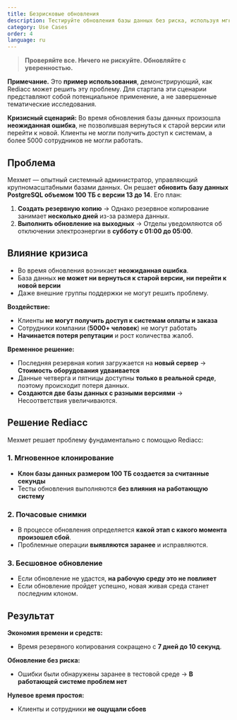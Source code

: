 ```yaml
---
title: Безрисковые обновления
description: Тестируйте обновления базы данных без риска, используя мгновенное клонирование и ежечасные снимки.
category: Use Cases
order: 4
language: ru
---
```


> **Проверяйте все. Ничего не рискуйте. Обновляйте с уверенностью.**

**Примечание.** Это **пример использования**, демонстрирующий, как Rediacc может решить эту проблему. Для стартапа эти сценарии представляют собой потенциальное применение, а не завершенные тематические исследования.

**Кризисный сценарий:** Во время обновления базы данных произошла **неожиданная ошибка**, не позволившая вернуться к старой версии или перейти к новой. Клиенты не могли получить доступ к системам, а более 5000 сотрудников не могли работать.

## Проблема

Мехмет — опытный системный администратор, управляющий крупномасштабными базами данных. Он решает **обновить базу данных PostgreSQL объемом 100 ТБ с версии 13 до 14**. Его план:

1. **Создать резервную копию** → Однако резервное копирование занимает **несколько дней** из-за размера данных. 
2. **Выполнить обновление на выходных** → Отделы уведомляются об отключении электроэнергии в **субботу с 01:00 до 05:00**.

## Влияние кризиса

* Во время обновления возникает **неожиданная ошибка**. 
* База данных **не может ни вернуться к старой версии, ни перейти к новой версии** 
* Даже внешние группы поддержки не могут решить проблему.

**Воздействие:** 
* Клиенты **не могут получить доступ к системам оплаты и заказа** 
* Сотрудники компании (**5000+ человек**) не могут работать 
* **Начинается потеря репутации** и рост количества жалоб.

**Временное решение:** 
* Последняя резервная копия загружается на **новый сервер** → **Стоимость оборудования удваивается** 
* Данные четверга и пятницы доступны **только в реальной среде**, поэтому происходит потеря данных. 
* **Создаются две базы данных с разными версиями** → Несоответствия увеличиваются.

## Решение Rediacc

Мехмет решает проблему фундаментально с помощью Rediacc:

### 1. **Мгновенное клонирование** 
* **Клон базы данных размером 100 ТБ создается за считанные секунды** 
* Тесты обновления выполняются **без влияния на работающую систему**

### 2. **Почасовые снимки** 
* В процессе обновления определяется **какой этап с какого момента произошел сбой**. 
* Проблемные операции **выявляются заранее** и исправляются.

### 3. **Бесшовное обновление** 
* Если обновление не удастся, **на рабочую среду это не повлияет** 
* Если обновление пройдет успешно, новая живая среда станет последним клоном.

## Результат

**Экономия времени и средств:** 
* Время резервного копирования сокращено с **7 дней до 10 секунд**.

**Обновление без риска:** 
* Ошибки были обнаружены заранее в тестовой среде → **В работающей системе проблем нет**

**Нулевое время простоя:** 
* Клиенты и сотрудники **не ощущали сбоев**